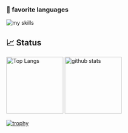 ### 🌱 favorite languages
<img alt="my skills" src="https://skillicons.dev/icons?theme=light&perline=8&i=go,rust,ts" />

## 📈 Status

<p align="left"> 
  <img alt="Top Langs" height="150px" src="https://github-readme-stats.vercel.app/api/top-langs/?username=k1rof18&layout=compact&show_icons=true&theme=onedark" />
  <img alt="github stats" height="150px" src="https://github-readme-stats.vercel.app/api?username=k1rof18&theme=onedark&show_icons=ture" />
</p>

[![trophy](https://github-profile-trophy.vercel.app/?username=k1rof18)](https://github.com/ryo-ma/github-profile-trophy)
